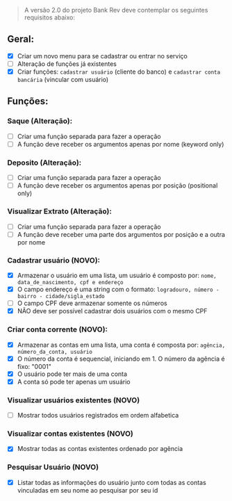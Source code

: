 > A versão 2.0 do projeto Bank Rev deve contemplar os seguintes requisitos abaixo:

## Geral:

- [x] Criar um novo menu para se cadastrar ou entrar no serviço
- [ ] Alteração de funções já existentes
- [x] Criar funções: `cadastrar usuário` (cliente do banco) e `cadastrar conta bancária` (vincular com usuário)

## Funções:

### Saque (Alteração):

- [ ] Criar uma função separada para fazer a operação
- [ ] A função deve receber os argumentos apenas por nome (keyword only)

### Deposito (Alteração):

- [ ] Criar uma função separada para fazer a operação
- [ ] A função deve receber os argumentos apenas por posição (positional only)

### Visualizar Extrato (Alteração):

- [ ] Criar uma função separada para fazer a operação
- [ ] A função deve receber uma parte dos argumentos por posição e a outra por nome

### Cadastrar usuário (NOVO):

- [x] Armazenar o usuário em uma lista, um usuário é composto por: `nome, data_de_nascimento, cpf e endereço`
- [x] O campo endereço é uma string com o formato: `logradouro, número - bairro - cidade/sigla_estado`
- [ ] O campo CPF deve armazenar somente os números
- [x] NÃO deve ser possível cadastrar dois usuários com o mesmo CPF

### Criar conta corrente (NOVO):

- [x] Armazenar as contas em uma lista, uma conta é composta por: `agência, número_da_conta, usuário`
- [x] O número da conta é sequencial, iniciando em 1. O número da agência é fixo: "0001"
- [x] O usuário pode ter mais de uma conta
- [x] A conta só pode ter apenas um usuário

### Visualizar usuários existentes (NOVO)

- [ ] Mostrar todos usuários registrados em ordem alfabetica

### Visualizar contas existentes (NOVO)

- [x] Mostrar todas as contas existentes ordenado por agência

### Pesquisar Usuário (NOVO)

- [x] Listar todas as informações do usuário junto com todas as contas vinculadas em seu nome ao pesquisar por seu id
